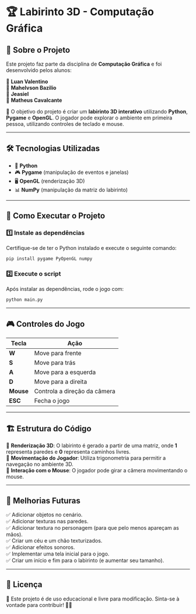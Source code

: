 # 🏆 Labirinto 3D - Computação Gráfica

## 📌 Sobre o Projeto
Este projeto faz parte da disciplina de **Computação Gráfica** e foi desenvolvido pelos alunos:

👤 **Luan Valentino**  
👤 **Mahelvson Bazilio**  
👤 **Jeasiel**  
👤 **Matheus Cavalcante**  

🎯 O objetivo do projeto é criar um **labirinto 3D interativo** utilizando **Python**, **Pygame** e **OpenGL**. O jogador pode explorar o ambiente em primeira pessoa, utilizando controles de teclado e mouse.

---

## 🛠️ Tecnologias Utilizadas
- 🐍 **Python**
- 🎮 **Pygame** (manipulação de eventos e janelas)
- 🖥️ **OpenGL** (renderização 3D)
- 📊 **NumPy** (manipulação da matriz do labirinto)

---

## 🚀 Como Executar o Projeto
### **1️⃣ Instale as dependências**
Certifique-se de ter o Python instalado e execute o seguinte comando:
```bash
pip install pygame PyOpenGL numpy
```

### **2️⃣ Execute o script**
Após instalar as dependências, rode o jogo com:
```bash
python main.py
```

---

## 🎮 Controles do Jogo
| Tecla  | Ação |
|--------|------|
| **W**  | Move para frente |
| **S**  | Move para trás |
| **A**  | Move para a esquerda |
| **D**  | Move para a direita |
| **Mouse** | Controla a direção da câmera |
| **ESC** | Fecha o jogo |

---

## 🏗️ Estrutura do Código
📌 **Renderização 3D**: O labirinto é gerado a partir de uma matriz, onde **1** representa paredes e **0** representa caminhos livres.  
📌 **Movimentação do Jogador**: Utiliza trigonometria para permitir a navegação no ambiente 3D.  
📌 **Interação com o Mouse**: O jogador pode girar a câmera movimentando o mouse.

---

## 🚧 Melhorias Futuras
✅ Adicionar objetos no cenário.  
✅ Adicionar texturas nas paredes.  
✅ Adicionar textura no personagem (para que pelo menos apareçam as mãos).  
✅ Criar um céu e um chão texturizados.  
✅ Adicionar efeitos sonoros.  
✅ Implementar uma tela inicial para o jogo.  
✅ Criar um início e fim para o labirinto (e aumentar seu tamanho).  

---

## 📜 Licença
📌 Este projeto é de uso educacional e livre para modificação. Sinta-se à vontade para contribuir! 🎯🚀